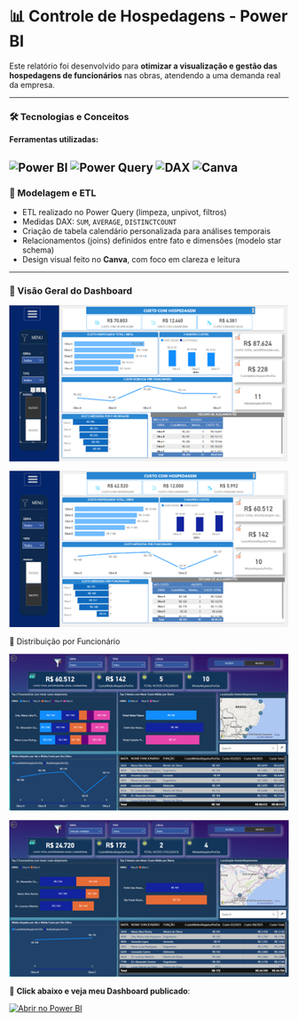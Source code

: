 # 📊 Controle de Hospedagens - Power BI

Este relatório foi desenvolvido para **otimizar a visualização e gestão das hospedagens de funcionários** nas obras, atendendo a uma demanda real da empresa.

---
### 🛠️ Tecnologias e Conceitos

**Ferramentas utilizadas:**

![Power BI](https://img.shields.io/badge/Power%20BI-FFDC00?style=for-the-badge&logo=Power%20BI&logoColor=black)
![Power Query](https://img.shields.io/badge/Power%20Query-2C2C2C?style=for-the-badge&logo=microsoft&logoColor=white)
![DAX](https://img.shields.io/badge/DAX-1E4D8B?style=for-the-badge&logo=databricks&logoColor=white)
![Canva](https://img.shields.io/badge/Canva-00C4CC?style=for-the-badge&logo=Canva&logoColor=white)
---

### 🔄 Modelagem e ETL

- ETL realizado no Power Query (limpeza, unpivot, filtros)
- Medidas DAX: `SUM`, `AVERAGE`, `DISTINCTCOUNT`
- Criação de tabela calendário personalizada para análises temporais
- Relacionamentos (joins) definidos entre fato e dimensões (modelo star schema)
- Design visual feito no **Canva**, com foco em clareza e leitura


---
### 🧩 Visão Geral do Dashboard



![Dashboard de Hospedagem](DashboardcontroledehotelariaHipo1.png)



![Dashboard de Hospedagem](DashboardcontroledehotelariaHipo2.png)



🧩 Distribuição por Funcionário


![Dashboard de Hospedagem](DashboardcontroledehotelariaHipo3.png)



![Dashboard de Hospedagem](DashboardcontroledehotelariaHipo4.png)


🚀 **Click abaixo e veja meu Dashboard publicado**:  

[![Abrir no Power BI](https://img.shields.io/badge/Abrir%20no%20Power%20BI-%2300AC47?logo=powerbi&logoColor=white)](https://app.powerbi.com/view?r=eyJrIjoiMWNkZjIyNjgtOTNlNS00ZmI1LWJmZjItNDc2Yjc4ODRmYjVkIiwidCI6ImQ1ZTYxZGFhLTZjOGUtNDUzMy1hZmUzLWRhYWE4MjBiY2Y1NSJ9)


